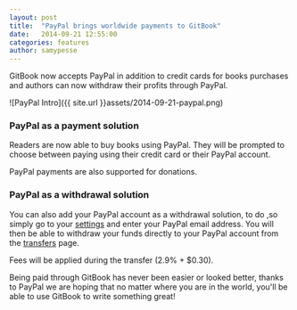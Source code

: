 ```yaml
---
layout: post
title:  "PayPal brings worldwide payments to GitBook"
date:   2014-09-21 12:55:00
categories: features
author: samypesse
---
```


GitBook now accepts PayPal in addition to credit cards for books purchases and authors can now withdraw their profits through PayPal.

<!-- more -->

![PayPal Intro]({{ site.url }}assets/2014-09-21-paypal.png)


### PayPal as a payment solution

Readers are now able to buy books using PayPal. They will be prompted to choose between paying using their credit card or their PayPal account.

PayPal payments are also supported for donations.

### PayPal as a withdrawal solution

You can also add your PayPal account as a withdrawal solution, to do ,so simply go to your [settings](https://www.gitbook.io/settings/recipient/paypal) and enter your PayPal email address.
You will then be able to withdraw your funds directly to your PayPal account from the [transfers](https://www.gitbook.io/settings/transfers) page.

Fees will be applied during the transfer (2.9% + $0.30).

Being paid through GitBook has never been easier or looked better, thanks to PayPal we are hoping that no matter where you are in the world, you'll be able to use GitBook to write something great!


